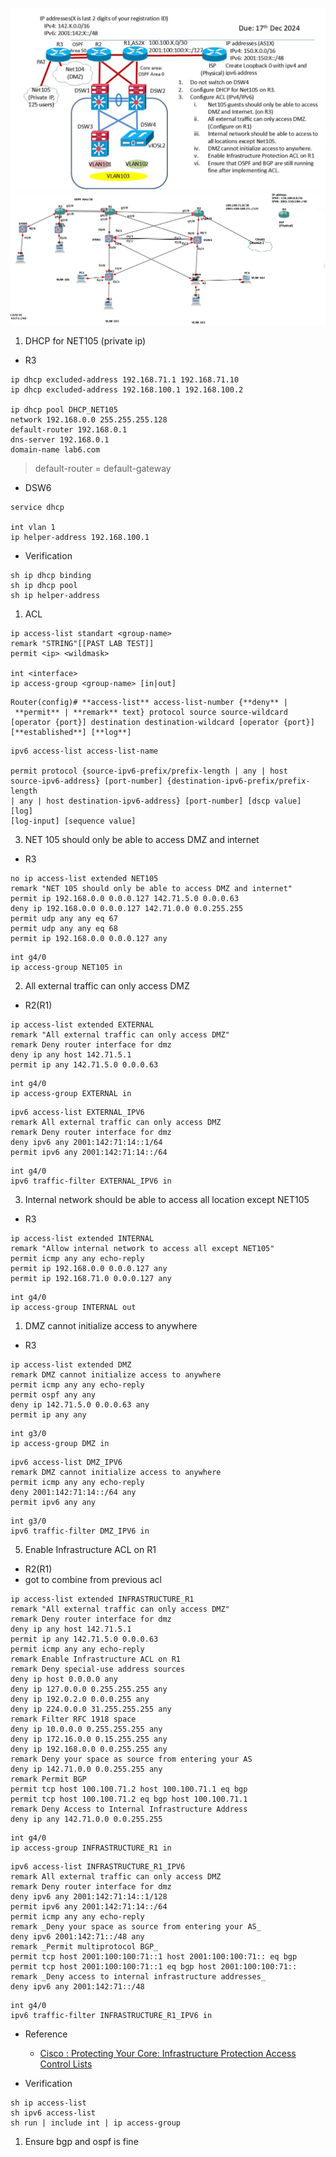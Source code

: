 ![Pasted image 20241203192515.png](../../images/Pasted%20image%2020241203192515.png)
![Pasted image 20241216165453.png](../../images/Pasted%20image%2020241216165453.png)
1. DHCP for NET105 (private ip)
- R3
```
ip dhcp excluded-address 192.168.71.1 192.168.71.10
ip dhcp excluded-address 192.168.100.1 192.168.100.2

ip dhcp pool DHCP_NET105
network 192.168.0.0 255.255.255.128
default-router 192.168.0.1 
dns-server 192.168.0.1
domain-name lab6.com
```

> default-router = default-gateway


- DSW6
```
service dhcp

int vlan 1
ip helper-address 192.168.100.1 
```

- Verification
```
sh ip dhcp binding
sh ip dhcp pool
sh ip helper-address 
```

1. ACL 

```
ip access-list standart <group-name>
remark "STRING"[[PAST LAB TEST]]
permit <ip> <wildmask>

int <interface>
ip access-group <group-name> [in|out]
```

```
Router(config)# **access-list** access-list-number {**deny** | **permit** | **remark** text} protocol source source-wildcard [operator {port}] destination destination-wildcard [operator {port}] [**established**] [**log**]
```

```
ipv6 access-list access-list-name

permit protocol {source-ipv6-prefix/prefix-length | any | host  
source-ipv6-address} [port-number] {destination-ipv6-prefix/prefix-length  
| any | host destination-ipv6-address} [port-number] [dscp value] [log]  
[log-input] [sequence value]
```

3. NET 105 should only be able to access DMZ and internet

- R3
```
no ip access-list extended NET105
remark "NET 105 should only be able to access DMZ and internet"
permit ip 192.168.0.0 0.0.0.127 142.71.5.0 0.0.0.63
deny ip 192.168.0.0 0.0.0.127 142.71.0.0 0.0.255.255
permit udp any any eq 67
permit udp any any eq 68
permit ip 192.168.0.0 0.0.0.127 any

```

```
int g4/0
ip access-group NET105 in
```


2. All external traffic can only access DMZ
- R2(R1)
```
ip access-list extended EXTERNAL
remark "All external traffic can only access DMZ"
remark Deny router interface for dmz
deny ip any host 142.71.5.1
permit ip any 142.71.5.0 0.0.0.63
```

```
int g4/0
ip access-group EXTERNAL in
```

```
ipv6 access-list EXTERNAL_IPV6
remark All external traffic can only access DMZ
remark Deny router interface for dmz
deny ipv6 any 2001:142:71:14::1/64 
permit ipv6 any 2001:142:71:14::/64

```

```
int g4/0
ipv6 traffic-filter EXTERNAL_IPV6 in
```
3. Internal network should be able to access all location except NET105
- R3
```
ip access-list extended INTERNAL
remark "Allow internal network to access all except NET105"
permit icmp any any echo-reply
permit ip 192.168.0.0 0.0.0.127 any
permit ip 192.168.71.0 0.0.0.127 any
```

```
int g4/0
ip access-group INTERNAL out
```


1. DMZ cannot initialize access to anywhere
- R3
```
ip access-list extended DMZ
remark DMZ cannot initialize access to anywhere
permit icmp any any echo-reply
permit ospf any any
deny ip 142.71.5.0 0.0.0.63 any
permit ip any any

```

```
int g3/0
ip access-group DMZ in
```

```
ipv6 access-list DMZ_IPV6
remark DMZ cannot initialize access to anywhere
permit icmp any any echo-reply
deny 2001:142:71:14::/64 any 
permit ipv6 any any
```

```
int g3/0
ipv6 traffic-filter DMZ_IPV6 in
```

5. Enable Infrastructure ACL on R1
- R2(R1)
- got to combine from previous acl 
```
ip access-list extended INFRASTRUCTURE_R1
remark "All external traffic can only access DMZ"
remark Deny router interface for dmz
deny ip any host 142.71.5.1
permit ip any 142.71.5.0 0.0.0.63
permit icmp any any echo-reply
remark Enable Infrastructure ACL on R1
remark Deny special-use address sources
deny ip host 0.0.0.0 any
deny ip 127.0.0.0 0.255.255.255 any
deny ip 192.0.2.0 0.0.0.255 any
deny ip 224.0.0.0 31.255.255.255 any
remark Filter RFC 1918 space
deny ip 10.0.0.0 0.255.255.255 any
deny ip 172.16.0.0 0.15.255.255 any
deny ip 192.168.0.0 0.0.255.255 any
remark Deny your space as source from entering your AS
deny ip 142.71.0.0 0.0.255.255 any
remark Permit BGP
permit tcp host 100.100.71.2 host 100.100.71.1 eq bgp
permit tcp host 100.100.71.2 eq bgp host 100.100.71.1
remark Deny Access to Internal Infrastructure Address
deny ip any 142.71.0.0 0.0.255.255

```

```
int g4/0
ip access-group INFRASTRUCTURE_R1 in 
```

```
ipv6 access-list INFRASTRUCTURE_R1_IPV6
remark All external traffic can only access DMZ
remark Deny router interface for dmz
deny ipv6 any 2001:142:71:14::1/128 
permit ipv6 any 2001:142:71:14::/64
permit icmp any any echo-reply
remark _Deny your space as source from entering your AS_
deny ipv6 2001:142:71::/48 any
remark _Permit multiprotocol BGP_
permit tcp host 2001:100:100:71::1 host 2001:100:100:71:: eq bgp
permit tcp host 2001:100:100:71::1 eq bgp host 2001:100:100:71::
remark _Deny access to internal infrastructure addresses_
deny ipv6 any 2001:142:71::/48

```

```
int g4/0
ipv6 traffic-filter INFRASTRUCTURE_R1_IPV6 in
```
- Reference
	- [Cisco : Protecting Your Core: Infrastructure Protection Access Control Lists](https://www.cisco.com/c/en/us/support/docs/ip/access-lists/43920-iacl.html)


- Verification
```
sh ip access-list
sh ipv6 access-list
sh run | include int | ip access-group
```

1. Ensure bgp and ospf is fine
